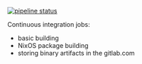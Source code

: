 [![pipeline status](https://gitlab.com/trenchboot1/3mdeb/linux/badges/linux-sl-5.5/pipeline.svg)](https://gitlab.com/trenchboot1/3mdeb/linux/-/commits/linux-sl-5.5)

Continuous integration jobs:
- basic building
- NixOS package building
- storing binary artifacts in the gitlab.com

